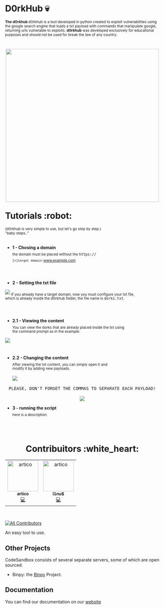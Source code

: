 #  D0rkHub :skull: 
**<sub>The d0rkhub  </sub>** <sub>d0rkhub is a tool developed in python created to exploit vulnerabilities using the google search engine that loads a txt payload with
commands that manipulate google, returning urls vulnerable to exploits. **d0rkhub** was developed exclusively for educational purposes and should not be used for
break the law of any country. </sub>

<h1>
  <p align='center'>
  <img src="https://private-user-images.githubusercontent.com/112598996/259128015-b3fb19f5-7817-4db6-aa24-2ed2e2124a04.gif?jwt=eyJhbGciOiJIUzI1NiIsInR5cCI6IkpXVCJ9.eyJpc3MiOiJnaXRodWIuY29tIiwiYXVkIjoicmF3LmdpdGh1YnVzZXJjb250ZW50LmNvbSIsImtleSI6ImtleTEiLCJleHAiOjE2OTE1MDQzMDEsIm5iZiI6MTY5MTUwNDAwMSwicGF0aCI6Ii8xMTI1OTg5OTYvMjU5MTI4MDE1LWIzZmIxOWY1LTc4MTctNGRiNi1hYTI0LTJlZDJlMjEyNGEwNC5naWY_WC1BbXotQWxnb3JpdGhtPUFXUzQtSE1BQy1TSEEyNTYmWC1BbXotQ3JlZGVudGlhbD1BS0lBSVdOSllBWDRDU1ZFSDUzQSUyRjIwMjMwODA4JTJGdXMtZWFzdC0xJTJGczMlMkZhd3M0X3JlcXVlc3QmWC1BbXotRGF0ZT0yMDIzMDgwOFQxNDEzMjFaJlgtQW16LUV4cGlyZXM9MzAwJlgtQW16LVNpZ25hdHVyZT03MGQ4YTI1Yzk2YTc5NTcyNzJlNzIxMmEzYWE2Mzc0NWM2NzQzYWM0YzA5MTE2MGYyZjIyODU0MWYzMjRkMWQ1JlgtQW16LVNpZ25lZEhlYWRlcnM9aG9zdCZhY3Rvcl9pZD0wJmtleV9pZD0wJnJlcG9faWQ9MCJ9.65a4utgZrDmisJEM7wj4oxrOopw-W3ZBgjRwwcfBj8s" width='500px'>
  </p>
Tutorials :robot:
</h1>

<sub>(d0rkhub is very simple to use, but let's go step by step.) <br>
"baby steps.."</sub>
<br>
<br>


- **1 - Chosing a domain**<br>
<sub>the domain must be placed without the <kbd>https://</kbd> </sub><br> 
  <sub> `[+]target domain:`www.example.com</sub>
  <br>  <br>
#  

- **2 - Setting the txt file**<br>
<img src="https://private-user-images.githubusercontent.com/112598996/259142708-3ea978f0-5af6-45c2-9268-151511ac633f.png?jwt=eyJhbGciOiJIUzI1NiIsInR5cCI6IkpXVCJ9.eyJpc3MiOiJnaXRodWIuY29tIiwiYXVkIjoicmF3LmdpdGh1YnVzZXJjb250ZW50LmNvbSIsImtleSI6ImtleTEiLCJleHAiOjE2OTE1MDc2NzYsIm5iZiI6MTY5MTUwNzM3NiwicGF0aCI6Ii8xMTI1OTg5OTYvMjU5MTQyNzA4LTNlYTk3OGYwLTVhZjYtNDVjMi05MjY4LTE1MTUxMWFjNjMzZi5wbmc_WC1BbXotQWxnb3JpdGhtPUFXUzQtSE1BQy1TSEEyNTYmWC1BbXotQ3JlZGVudGlhbD1BS0lBSVdOSllBWDRDU1ZFSDUzQSUyRjIwMjMwODA4JTJGdXMtZWFzdC0xJTJGczMlMkZhd3M0X3JlcXVlc3QmWC1BbXotRGF0ZT0yMDIzMDgwOFQxNTA5MzZaJlgtQW16LUV4cGlyZXM9MzAwJlgtQW16LVNpZ25hdHVyZT02MzAyODhiNzNiNzM1MWQ4ZWFiMDA4MjZjMWY3OWI5YTQ0ZGQ5ZjE5OGQ1YzZjNWQ4OTI1NzhkNmZlMzQ4YmE4JlgtQW16LVNpZ25lZEhlYWRlcnM9aG9zdCZhY3Rvcl9pZD0wJmtleV9pZD0wJnJlcG9faWQ9MCJ9.rD0kqLZAwPpE2stE5OZxuiO-4Hw3i7EQaouGUT8wK88">
<sub>  If you already have a target domain, now you must configure your txt file,<br> which is already inside the d0rkhub folder, the file name is <kbd>dorks.txt</kbd>.</sub>
<br><br>

#  

- **2.1 - Viewing the content**<br>
  <sub>
You can view the dorks that are already placed inside the txt using <br>the command prompt as in the example:</sub>
    <br>
<img src="https://private-user-images.githubusercontent.com/112598996/259142935-a848077d-7b1a-44e7-be1a-5151b5cbb7e4.png?jwt=eyJhbGciOiJIUzI1NiIsInR5cCI6IkpXVCJ9.eyJpc3MiOiJnaXRodWIuY29tIiwiYXVkIjoicmF3LmdpdGh1YnVzZXJjb250ZW50LmNvbSIsImtleSI6ImtleTEiLCJleHAiOjE2OTE1MDgxMjMsIm5iZiI6MTY5MTUwNzgyMywicGF0aCI6Ii8xMTI1OTg5OTYvMjU5MTQyOTM1LWE4NDgwNzdkLTdiMWEtNDRlNy1iZTFhLTUxNTFiNWNiYjdlNC5wbmc_WC1BbXotQWxnb3JpdGhtPUFXUzQtSE1BQy1TSEEyNTYmWC1BbXotQ3JlZGVudGlhbD1BS0lBSVdOSllBWDRDU1ZFSDUzQSUyRjIwMjMwODA4JTJGdXMtZWFzdC0xJTJGczMlMkZhd3M0X3JlcXVlc3QmWC1BbXotRGF0ZT0yMDIzMDgwOFQxNTE3MDNaJlgtQW16LUV4cGlyZXM9MzAwJlgtQW16LVNpZ25hdHVyZT0zZmY4YmYwMjA2NzYzM2U2NWEwZGRkNzA4YWM2M2U1YWMyMTgyNTA2OTMyNjYwMGIyZjkwM2E2NGYwMzdiZGZhJlgtQW16LVNpZ25lZEhlYWRlcnM9aG9zdCZhY3Rvcl9pZD0wJmtleV9pZD0wJnJlcG9faWQ9MCJ9.yvPov92TstqYcD7qT6fKlgtKtSIocZa5NZy8End2KMo">

#

- **2.2 - Changing the content**<br>
  <sub > After viewing the txt content, you can simply open it and <br> modify it by adding new payloads.</sub>
    <br> <br>
    <img src="https://private-user-images.githubusercontent.com/112598996/259143078-2dd15332-7dfd-4537-b2cd-5d761f30198e.png?jwt=eyJhbGciOiJIUzI1NiIsInR5cCI6IkpXVCJ9.eyJpc3MiOiJnaXRodWIuY29tIiwiYXVkIjoicmF3LmdpdGh1YnVzZXJjb250ZW50LmNvbSIsImtleSI6ImtleTEiLCJleHAiOjE2OTE1MDgzOTIsIm5iZiI6MTY5MTUwODA5MiwicGF0aCI6Ii8xMTI1OTg5OTYvMjU5MTQzMDc4LTJkZDE1MzMyLTdkZmQtNDUzNy1iMmNkLTVkNzYxZjMwMTk4ZS5wbmc_WC1BbXotQWxnb3JpdGhtPUFXUzQtSE1BQy1TSEEyNTYmWC1BbXotQ3JlZGVudGlhbD1BS0lBSVdOSllBWDRDU1ZFSDUzQSUyRjIwMjMwODA4JTJGdXMtZWFzdC0xJTJGczMlMkZhd3M0X3JlcXVlc3QmWC1BbXotRGF0ZT0yMDIzMDgwOFQxNTIxMzJaJlgtQW16LUV4cGlyZXM9MzAwJlgtQW16LVNpZ25hdHVyZT1lNGU3OTEzYzdmZWRlMzk1M2Q3YWM3ZmViYmE1Zjg4YWQ2MjhhNjM0N2NiMzZmZjdkNzc5YWZjYWQ0MWU4YzhmJlgtQW16LVNpZ25lZEhlYWRlcnM9aG9zdCZhY3Rvcl9pZD0wJmtleV9pZD0wJnJlcG9faWQ9MCJ9.aImgyi6kZp0B-CymYvCPAnd5jRSWhfNTXAF0c6P1f0c">
    

<p align="center">
  <kbd>PLEASE, DON'T FORGET THE COMMAS TO SEPARATE EACH PAYLOAD!</kbd><br>
  <br>
<img src="https://private-user-images.githubusercontent.com/112598996/259153649-7aec9a6e-5143-42a9-935f-c8d4b70bb2f9.gif?jwt=eyJhbGciOiJIUzI1NiIsInR5cCI6IkpXVCJ9.eyJpc3MiOiJnaXRodWIuY29tIiwiYXVkIjoicmF3LmdpdGh1YnVzZXJjb250ZW50LmNvbSIsImtleSI6ImtleTEiLCJleHAiOjE2OTE1MDk2MjUsIm5iZiI6MTY5MTUwOTMyNSwicGF0aCI6Ii8xMTI1OTg5OTYvMjU5MTUzNjQ5LTdhZWM5YTZlLTUxNDMtNDJhOS05MzVmLWM4ZDRiNzBiYjJmOS5naWY_WC1BbXotQWxnb3JpdGhtPUFXUzQtSE1BQy1TSEEyNTYmWC1BbXotQ3JlZGVudGlhbD1BS0lBSVdOSllBWDRDU1ZFSDUzQSUyRjIwMjMwODA4JTJGdXMtZWFzdC0xJTJGczMlMkZhd3M0X3JlcXVlc3QmWC1BbXotRGF0ZT0yMDIzMDgwOFQxNTQyMDVaJlgtQW16LUV4cGlyZXM9MzAwJlgtQW16LVNpZ25hdHVyZT1jYWJlNTAwMWRlMTk5M2U4MTE0ODYzMWIxMmJhMmY4YWM5MWVkMmUyYmMyNDBhMDBiYzdjNzk4ZDIxNDYzN2I0JlgtQW16LVNpZ25lZEhlYWRlcnM9aG9zdCZhY3Rvcl9pZD0wJmtleV9pZD0wJnJlcG9faWQ9MCJ9._kDdkJuTVB4kTMfB6CeBk0jWfHgXPqONKhG9n5-Z5Gs">  
</p>

- **3 - running the script**<br>
  <sub > here is a description.</sub>
    <br> <br>

<br>
<h1 align="center" color="red">
Contribuitors :white_heart:
</h1>

<table align="center">
  <tr>
    <td align="center"><a href="https://github.com/ArthurDants"><img src="https://private-user-images.githubusercontent.com/112598996/259102308-79d50308-b97c-457e-afbf-d1d549901f61.jpg?jwt=eyJhbGciOiJIUzI1NiIsInR5cCI6IkpXVCJ9.eyJpc3MiOiJnaXRodWIuY29tIiwiYXVkIjoicmF3LmdpdGh1YnVzZXJjb250ZW50LmNvbSIsImtleSI6ImtleTEiLCJleHAiOjE2OTE0OTkyNDcsIm5iZiI6MTY5MTQ5ODk0NywicGF0aCI6Ii8xMTI1OTg5OTYvMjU5MTAyMzA4LTc5ZDUwMzA4LWI5N2MtNDU3ZS1hZmJmLWQxZDU0OTkwMWY2MS5qcGc_WC1BbXotQWxnb3JpdGhtPUFXUzQtSE1BQy1TSEEyNTYmWC1BbXotQ3JlZGVudGlhbD1BS0lBSVdOSllBWDRDU1ZFSDUzQSUyRjIwMjMwODA4JTJGdXMtZWFzdC0xJTJGczMlMkZhd3M0X3JlcXVlc3QmWC1BbXotRGF0ZT0yMDIzMDgwOFQxMjQ5MDdaJlgtQW16LUV4cGlyZXM9MzAwJlgtQW16LVNpZ25hdHVyZT1kZTc0NzUwYTgzOTkzZTE2OWI0MTMxNzMwZDQ0YTQ4ZWY4ZTFlZjVjNjkxOGEwNzkzMDcxMjlkOTRhZDI0ZDk3JlgtQW16LVNpZ25lZEhlYWRlcnM9aG9zdCZhY3Rvcl9pZD0wJmtleV9pZD0wJnJlcG9faWQ9MCJ9.IoQXvv1u0Mm8dLsPZBK4IFbH5Fr-l-DKbhwgHvpltWI" width="100px;" alt="artico"/><br /><sub><b>artico</b></sub></a><br /><a href="https://github.com/ArthurDants" title="Code">💻</a></td>
    
  <td align="center"><a href="https://github.com/gabrielsatoshi"><img src="https://private-user-images.githubusercontent.com/112598996/259101791-2ba87cb3-6ccc-4ec0-8f2d-791ef5c8921e.jpg?jwt=eyJhbGciOiJIUzI1NiIsInR5cCI6IkpXVCJ9.eyJpc3MiOiJnaXRodWIuY29tIiwiYXVkIjoicmF3LmdpdGh1YnVzZXJjb250ZW50LmNvbSIsImtleSI6ImtleTEiLCJleHAiOjE2OTE0OTkwMzAsIm5iZiI6MTY5MTQ5ODczMCwicGF0aCI6Ii8xMTI1OTg5OTYvMjU5MTAxNzkxLTJiYTg3Y2IzLTZjY2MtNGVjMC04ZjJkLTc5MWVmNWM4OTIxZS5qcGc_WC1BbXotQWxnb3JpdGhtPUFXUzQtSE1BQy1TSEEyNTYmWC1BbXotQ3JlZGVudGlhbD1BS0lBSVdOSllBWDRDU1ZFSDUzQSUyRjIwMjMwODA4JTJGdXMtZWFzdC0xJTJGczMlMkZhd3M0X3JlcXVlc3QmWC1BbXotRGF0ZT0yMDIzMDgwOFQxMjQ1MzBaJlgtQW16LUV4cGlyZXM9MzAwJlgtQW16LVNpZ25hdHVyZT01YjBmZmIxM2ZmZWQzMjZmNDNlNTNkMGE1Zjk5MjAzNTFiYTBlNDgzZWQwMmZlOTYzY2RiMTE0NWM4MGIwMzUzJlgtQW16LVNpZ25lZEhlYWRlcnM9aG9zdCZhY3Rvcl9pZD0wJmtleV9pZD0wJnJlcG9faWQ9MCJ9.htqhPVvcG7QCdiGr_I3CjFoyrz5QIU5pNCg0LQb_TL4" width="100px;" alt="artico"/><br /><sub><b>l1nu$</b></sub></a><br /><a href="z" title="Answering Questions"></a> <a href="https://github.com/gabrielsatoshi" title="Code">💻</a> <a href="https://github.com/gabrielsatoshi" title="Documentation"></a> </td>
  </tr>
</table>



&nbsp;

[![All Contributors](https://img.shields.io/badge/all_contributors-2-orange.svg?style=flat-square)](#contributors-)

An easy tool to use.

## Other Projects

CodeSandbox consists of several separate servers, some of which are open
sourced.

- Binpy: the [Binpy](https://github.com/) Project.


## Documentation

You can find our documentation on our
[website](https://codesandbox.io/docs/learn/introduction/overview)




